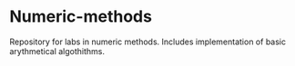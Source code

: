 # Numeric-methods
Repository for labs in numeric methods. Includes implementation of basic arythmetical algothithms.
